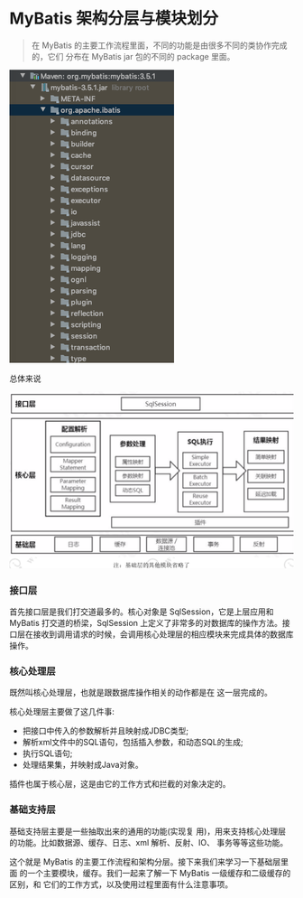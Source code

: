 # MyBatis 架构分层与模块划分

> 在 MyBatis 的主要工作流程里面，不同的功能是由很多不同的类协作完成的，它们 分布在 MyBatis jar 包的不同的 package 里面。

![image-20200628220606627](../../assets/image-20200628220606627.png)

总体来说

![image-20200628220720112](../../assets/image-20200628220720112.png)

### 接口层

首先接口层是我们打交道最多的。核心对象是 SqlSession，它是上层应用和 MyBatis 打交道的桥梁，SqlSession 上定义了非常多的对数据库的操作方法。接口层在接收到调用请求的时候，会调用核心处理层的相应模块来完成具体的数据库操作。

### 核心处理层

既然叫核心处理层，也就是跟数据库操作相关的动作都是在 这一层完成的。

核心处理层主要做了这几件事:

- 把接口中传入的参数解析并且映射成JDBC类型;
- 解析xml文件中的SQL语句，包括插入参数，和动态SQL的生成;
- 执行SQL语句;
- 处理结果集，并映射成Java对象。

插件也属于核心层，这是由它的工作方式和拦截的对象决定的。

### 基础支持层

基础支持层主要是一些抽取出来的通用的功能(实现复 用)，用来支持核心处理层的功能。比如数据源、缓存、日志、xml 解析、反射、IO、 事务等等这些功能。

这个就是 MyBatis 的主要工作流程和架构分层。接下来我们来学习一下基础层里面 的一个主要模块，缓存。我们一起来了解一下 MyBatis 一级缓存和二级缓存的区别，和 它们的工作方式，以及使用过程里面有什么注意事项。